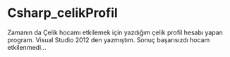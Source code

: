 # Csharp_celikProfil
Zamanın da Çelik hocamı etkilemek için yazdığım çelik profil hesabı yapan program. Visual Studio 2012 den yazmıştım. Sonuç başarısızdı hocam etkilenmedi...

